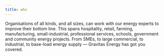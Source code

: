 ```yaml
---
title: who
---
```

Organisations of all kinds, and all sizes, can work with our energy experts to improve their bottom line. This spans hospitality, retail, farming, manufacturing, small-industrial, professional services, schools, government and community energy projects.  From SMEs, to large commercial, to industrial, to base-load energy supply — Gravitas Energy has got you covered.
